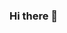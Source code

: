### Hi there 👋

<!--
**Georgiev86/Georgiev86** is a ✨ _special_ ✨ repository because its `README.md` (this file) appears on your GitHub profile.

Here are some ideas to get you started:

- 🔭 I’m currently working on Freelance in Help A Paw and Podkrepi.bg
- 🌱 I’m currently learning DevOps and QA Manual
- 👯 I’m looking to collaborate on ...
- 🤔 I’m looking for help with ...
- 💬 Ask me about ...
- 📫 How to reach me: enail : dimitar.georgiev86@yahoo.com and linkedin.com/in/dimitar-georgiev-8425b5228
- 😄 Pronouns: ...
- ⚡ Fun fact: ...
-->
